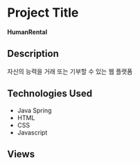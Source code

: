 # Project Title 

**HumanRental**

## Description

자신의 능력을 거래 또는 기부할 수 있는 웹 플랫폼

## Technologies Used

- Java Spring
- HTML
- CSS
- Javascript

## Views
